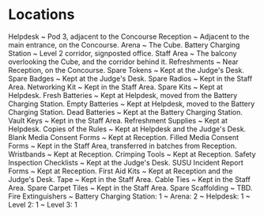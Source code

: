 Locations
=========

Helpdesk
  ~ Pod 3, adjacent to the Concourse
Reception
  ~ Adjacent to the main entrance, on the Concourse.
Arena
  ~ The Cube.
Battery Charging Station
  ~ Level 2 corridor, signposted office.
Staff Area
  ~ The balcony overlooking the Cube, and the corridor behind it.
Refreshments
  ~ Near Reception, on the Concourse.
Spare Tokens
  ~ Kept at the Judge's Desk.
Spare Badges
  ~ Kept at the Judge's Desk.
Spare Radios
  ~ Kept in the Staff Area.
Networking Kit
  ~ Kept in the Staff Area.
Spare Kits
  ~ Kept at Helpdesk.
Fresh Batteries
  ~ Kept at Helpdesk, moved from the Battery Charging Station.
Empty Batteries
  ~ Kept at Helpdesk, moved to the Battery Charging Station.
Dead Batteries
  ~ Kept at the Battery Charging Station.
Vault Keys
  ~ Kept in the Staff Area.
Refreshment Supplies
  ~ Kept at Helpdesk.
Copies of the Rules
  ~ Kept at Helpdesk and the Judge's Desk.
Blank Media Consent Forms
  ~ Kept at Reception.
Filled Media Consent Forms
  ~ Kept in the Staff Area, transferred in batches from Reception.
Wristbands
  ~ Kept at Reception.
Crimping Tools
  ~ Kept at Reception.
Safety Inspection Checklists
  ~ Kept at the Judge's Desk.
SUSU Incident Report Forms
  ~ Kept at Reception.
First Aid Kits
  ~ Kept at Reception and the Judge's Desk.
Tape
  ~ Kept in the Staff Area.
Cable Ties
  ~ Kept in the Staff Area.
Spare Carpet Tiles
  ~ Kept in the Staff Area.
Spare Scaffolding
  ~ TBD.
Fire Extinguishers
  ~ Battery Charging Station: 1
  ~ Arena: 2
  ~ Helpdesk: 1
  ~ Level 2: 1
  ~ Level 3: 1

